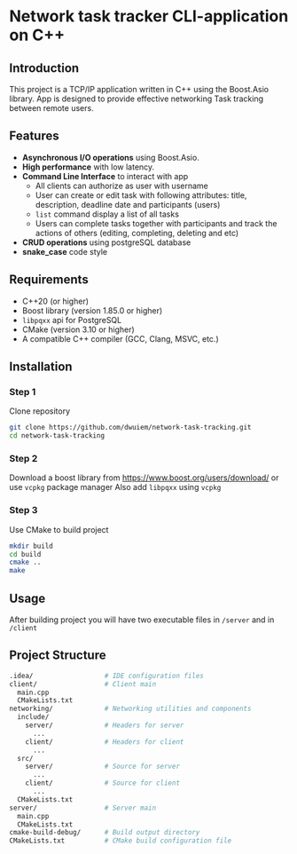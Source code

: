 # Network task tracker CLI-application on C++

## Introduction
This project is a TCP/IP application written in C++ using the Boost.Asio library. App is designed to provide effective networking Task tracking between remote users.

## Features
- **Asynchronous I/O operations** using Boost.Asio.
- **High performance** with low latency.
- **Command Line Interface** to interact with app
  - All clients can authorize as user with username
  - User can create or edit task with following attributes: title, description, deadline date and participants (users)
  - `list` command display a list of all tasks
  - Users can complete tasks together with participants and track the actions of others (editing, completing, deleting and etc)
- **CRUD operations** using postgreSQL database
- **snake_case** code style

## Requirements
- C++20 (or higher)
- Boost library (version 1.85.0 or higher)
- `libpqxx` api for PostgreSQL
- CMake (version 3.10 or higher)
- A compatible C++ compiler (GCC, Clang, MSVC, etc.)

## Installation
### Step 1
Clone repository
```sh
git clone https://github.com/dwuiem/network-task-tracking.git
cd network-task-tracking
```

### Step 2
Download a boost library from https://www.boost.org/users/download/ or use `vcpkg` package manager
Also add `libpqxx` using `vcpkg`

### Step 3
Use CMake to build project
``` sh
mkdir build
cd build
cmake ..
make
```
## Usage
After building project you will have two executable files in `/server` and in `/client`

## Project Structure
``` graphql
.idea/                  # IDE configuration files
client/                 # Client main
  main.cpp
  CMakeLists.txt
networking/             # Networking utilities and components
  include/ 
    server/             # Headers for server
      ...
    client/             # Headers for client
      ...
  src/
    server/             # Source for server
      ...
    client/             # Source for client
      ...
  CMakeLists.txt
server/                 # Server main
  main.cpp
  CMakeLists.txt           
cmake-build-debug/      # Build output directory
CMakeLists.txt          # CMake build configuration file
```
